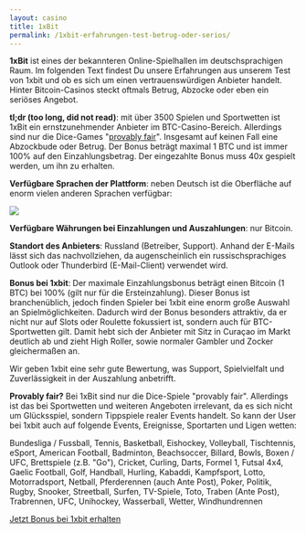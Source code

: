 ```yaml
---
layout: casino
title: 1xBit
permalink: /1xbit-erfahrungen-test-betrug-oder-serios/
---
```


<strong>1xBit</strong> ist eines der bekannteren Online-Spielhallen im deutschsprachigen Raum. Im folgenden Text findest Du unsere Erfahrungen aus unserem Test von 1xbit und ob es sich um einen vertrauenswürdigen Anbieter handelt. Hinter Bitcoin-Casinos steckt oftmals Betrug, Abzocke oder eben ein seriöses Angebot.

<strong>tl;dr (too long, did not read)</strong>: mit über 3500 Spielen und Sportwetten ist 1xBit ein ernstzunehmender Anbieter im BTC-Casino-Bereich. Allerdings sind nur die Dice-Games "<a href="http://bitcoincasinodeutsch.de/provably-fair/">provably fair</a>". Insgesamt auf keinen Fall eine Abzockbude oder Betrug. Der Bonus beträgt maximal 1 BTC und ist immer 100% auf den Einzahlungsbetrag. Der eingezahlte Bonus muss 40x gespielt werden, um ihn zu erhalten.

<strong>Verfügbare Sprachen der Plattform</strong>: neben Deutsch ist die Oberfläche auf enorm vielen anderen Sprachen verfügbar:

<img src="http://bitcoincasinodeutsch.de/images/1xbit-languages.jpg">

<strong>Verfügbare Währungen bei Einzahlungen und Auszahlungen</strong>: nur Bitcoin.

<strong>Standort des Anbieters</strong>: Russland (Betreiber, Support). Anhand der E-Mails lässt sich das nachvollziehen, da augenscheinlich ein russischsprachiges Outlook oder Thunderbird (E-Mail-Client) verwendet wird.

<strong>Bonus bei 1xbit</strong>: Der maximale Einzahlungsbonus beträgt einen Bitcoin (1 BTC) bei 100% (gilt nur für die Ersteinzahlung). Dieser Bonus ist branchenüblich, jedoch finden Spieler bei 1xbit eine enorm große Auswahl an Spielmöglichkeiten. Dadurch wird der Bonus besonders attraktiv, da er nicht nur auf Slots oder Roulette fokussiert ist, sondern auch für BTC-Sportwetten gilt. Damit hebt sich der Anbieter mit Sitz in Curaçao im Markt deutlich ab und zieht High Roller, sowie normaler Gambler und Zocker gleichermaßen an.

Wir geben 1xbit eine sehr gute Bewertung, was Support, Spielvielfalt und Zuverlässigkeit in der Auszahlung anbetrifft.

<strong>Provably fair?</strong> Bei 1xBit sind nur die Dice-Spiele "provably fair". Allerdings ist das bei Sportwetten und weiteren Angeboten irrelevant, da es sich nicht um Glücksspiel, sondern Tippspiele realer Events handelt. So kann der User bei 1xbit auch auf folgende Events, Ereignisse, Sportarten und Ligen wetten:

Bundesliga / Fussball,
Tennis,
Basketball,
Eishockey,
Volleyball,
Tischtennis,
eSport,
American Football,
Badminton,
Beachsoccer,
Billard,
Bowls,
Boxen / UFC,
Brettspiele (z.B. "Go"),
Cricket,
Curling,
Darts,
Formel 1,
Futsal 4x4,
Gaelic Football,
Golf,
Handball,
Hurling,
Kabaddi,
Kampfsport,
Lotto,
Motorradsport,
Netball,
Pferderennen (auch Ante Post),
Poker,
Politik,
Rugby,
Snooker,
Streetball,
Surfen,
TV-Spiele,
Toto,
Traben (Ante Post),
Trabrennen,
UFC,
Unihockey,
Wasserball,
Wetter,
Windhundrennen

<a class="btn btn-primary" href="https://bitcoincasinodeutsch.de/get-bonus/1xbit" rel="nofollow" target="_blank">Jetzt Bonus bei 1xbit erhalten</a>
